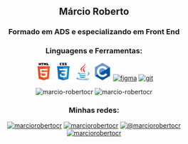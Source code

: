 <section align="center">
  <h1>Márcio Roberto</h1>
  <h3>Formado em <strong>ADS</strong> e especializando em <strong>Front End</strong></h3>

  <h3>Linguagens e Ferramentas:</h3>
  <p>
      <a href="https://www.w3.org/html/" target="_blank" rel="noreferrer"> <img src="https://raw.githubusercontent.com/devicons/devicon/master/icons/html5/html5-original-wordmark.svg" alt="html5" width="40" height="40"/></a>
      <a href="https://www.w3schools.com/css/" target="_blank"       rel="noreferrer"> <img src="https://raw.githubusercontent.com/devicons/devicon/master/icons/css3/css3-original-wordmark.svg" alt="css3" width="40" height="40"/></a>
      <a href="https://www.java.com" target="_blank" rel="noreferrer"> <img src="https://raw.githubusercontent.com/devicons/devicon/master/icons/java/java-original.svg" alt="java" width="40" height="40"/></a>
      <a href="https://www.cprogramming.com/" target="_blank" rel="noreferrer"> <img src="https://raw.githubusercontent.com/devicons/devicon/master/icons/c/c-original.svg" alt="c" width="40" height="40"/></a> 
      <a href="https://www.figma.com/" target="_blank" rel="noreferrer"> <img src="https://www.vectorlogo.zone/logos/figma/figma-icon.svg" alt="figma" width="40" height="40"/></a>
      <a href="https://git-scm.com/" target="_blank" rel="noreferrer"> <img src="https://www.vectorlogo.zone/logos/git-scm/git-scm-icon.svg" alt="git" width="40" height="40"/></a>
   </p>

  <p><img src="https://github-readme-stats.vercel.app/api?username=marcio-robertocr&show_icons=true&locale=en"alt="marcio-robertocr"height="200" width="200"> 
    <img src="https://github-readme-stats.vercel.app/api/top-langs?username=marcio-robertocr&show_icons=true&locale=en&layout=compact" alt="marcio-robertocr"height="200" width="200">
  </p>
  

  <h3>Minhas redes:</h3>
    <p>
      <a href="https://linkedin.com/in/marciorobertocr" target="blank"><img src="https://raw.githubusercontent.com/rahuldkjain/github-profile-readme-generator/master/src/images/icons/Social/linked-in-alt.svg" alt="marciorobertocr" height="30" width="40"/></a>
      <a href="https://fb.com/marciorobertocr" target="blank"><img src="https://raw.githubusercontent.com/rahuldkjain/github-profile-readme-generator/master/src/images/icons/Social/facebook.svg" alt="marciorobertocr" height="30" width="40" /></a>
      <a href="https://instagram.com/marciorobertocr" target="blank"><img src="https://raw.githubusercontent.com/rahuldkjain/github-profile-readme-generator/master/src/images/icons/Social/instagram.svg" alt="@marciorobertocr" height="30" width="40" /></a>
      <a href="https://discord.gg/marciorobertocr" target="blank"><img src="https://raw.githubusercontent.com/rahuldkjain/github-profile-readme-generator/master/src/images/icons/Social/discord.svg" alt="marciorobertocr" height="30" width="40" /></a>
    </p>
</section>
